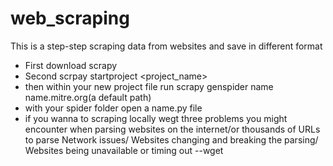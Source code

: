 # web_scraping
This is a step-step scraping data from websites and save in different format
* First download scrapy
* Second scrpay startproject <project_name>
* then within your new project file run scrapy genspider name name.mitre.org(a default path)
* with your spider folder open a name.py file
* if you wanna to scraping locally wegt <url>
three problems you might encounter when parsing websites on the internet/or thousands of URLs to parse
Network issues/
Websites changing and breaking the parsing/
Websites being unavailable or timing out
--wget <url>
